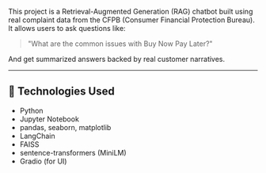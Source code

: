 

This project is a Retrieval-Augmented Generation (RAG) chatbot built using real complaint data from the CFPB (Consumer Financial Protection Bureau). It allows users to ask questions like:

> "What are the common issues with Buy Now Pay Later?"

And get summarized answers backed by real customer narratives.

---

## 🔧 Technologies Used

- Python
- Jupyter Notebook
- pandas, seaborn, matplotlib
- LangChain
- FAISS
- sentence-transformers (MiniLM)
- Gradio (for UI)




